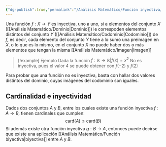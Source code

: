 ```yaml
---
{"dg-publish":true,"permalink":"/Análisis Matemático/Función inyectiva/"}
---
```


Una función $f:X\to Y$ es inyectiva, uno a uno, si a elementos del conjunto $X$ ([[Análisis Matemático/Dominio\|Dominio]]) le correspoden elementos distintos del conjunto $Y$ ([[Análisis Matemático/Codominio\|Codominio]]) de $f$, es decir, cada elemento del conjunto $Y$ tiene a lo sumo una preimagen en $X$, o lo que es lo mismo, en el conjunto $X$ no puede haber dos o más elementos que tengan la misma [[Análisis Matemático/Imagen\|Imagen]]

>[!example] Ejemplo
>Dada la función $f:\mathbb{R}\to \mathbb{R}|f(x)=x^{2}$
>No es inyectiva, pues el valor 4 se puede obtener con $f(-2)$ y $f(2)$

Para probar que una función no es inyectiva, basta con hallar dos valores distintos del dominio, cuyas imágenes del codominio son iguales.

## Cardinalidad e inyectividad
Dados dos conjuntos $A$ y $B$, entre los cuales existe una función inyectiva $f:A\to B$, tienen cardinales que cumplen: 
$$\text{card}(A)\leq \text{card}(B)$$
Si además existe otra función inyectiva $g:B\to A$, entonces puede decirse que existe una aplicación [[Análisis Matemático/Función biyectiva\|biyectiva]] entre $A$ y $B$.